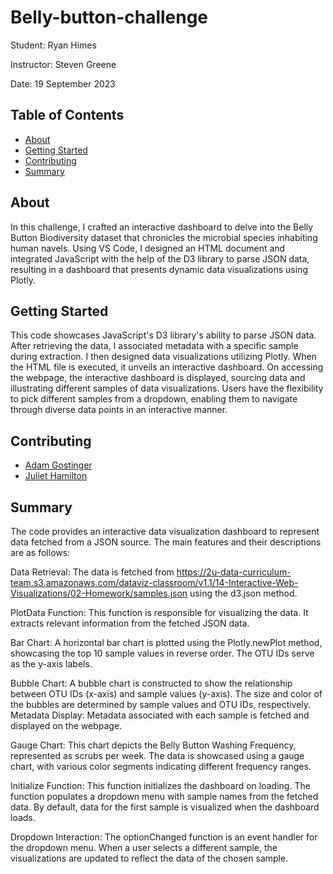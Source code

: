 # Belly-button-challenge
Student:  Ryan Himes

Instructor:  Steven Greene

Date: 19 September 2023



## Table of Contents
- [About](#about)
- [Getting Started](#getting_started)
- [Contributing](#contributing)
- [Summary](#summary)

## About
In this challenge, I crafted an interactive dashboard to delve into the Belly Button Biodiversity dataset that chronicles the microbial species inhabiting human navels. Using VS Code, I designed an HTML document and integrated JavaScript with the help of the D3 library to parse JSON data, resulting in a dashboard that presents dynamic data visualizations using Plotly.

## Getting Started
This code showcases JavaScript's D3 library's ability to parse JSON data. After retrieving the data, I associated metadata with a specific sample during extraction. I then designed data visualizations utilizing Plotly. When the HTML file is executed, it unveils an interactive dashboard. On accessing the webpage, the interactive dashboard is displayed, sourcing data and illustrating different samples of data visualizations. Users have the flexibility to pick different samples from a dropdown, enabling them to navigate through diverse data points in an interactive manner.
## Contributing
- <a href="https://www.github.com/agostinger/" target="_blank">Adam Gostinger</a>
- <a href="https://www.github.com/zonaj2/" target="_blank">Juliet Hamilton</a>


## Summary
The code provides an interactive data visualization dashboard to represent data fetched from a JSON source. The main features and their descriptions are as follows:

Data Retrieval:
The data is fetched from https://2u-data-curriculum-team.s3.amazonaws.com/dataviz-classroom/v1.1/14-Interactive-Web-Visualizations/02-Homework/samples.json using the d3.json method.

PlotData Function:
This function is responsible for visualizing the data. It extracts relevant information from the fetched JSON data.

Bar Chart: A horizontal bar chart is plotted using the Plotly.newPlot method, showcasing the top 10 sample values in reverse order. The OTU IDs serve as the y-axis labels.

Bubble Chart: A bubble chart is constructed to show the relationship between OTU IDs (x-axis) and sample values (y-axis). The size and color of the bubbles are determined by sample values and OTU IDs, respectively.
Metadata Display: Metadata associated with each sample is fetched and displayed on the webpage.

Gauge Chart: This chart depicts the Belly Button Washing Frequency, represented as scrubs per week. The data is showcased using a gauge chart, with various color segments indicating different frequency ranges.

Initialize Function:
This function initializes the dashboard on loading.
The function populates a dropdown menu with sample names from the fetched data.
By default, data for the first sample is visualized when the dashboard loads.

Dropdown Interaction:
The optionChanged function is an event handler for the dropdown menu. When a user selects a different sample, the visualizations are updated to reflect the data of the chosen sample.
